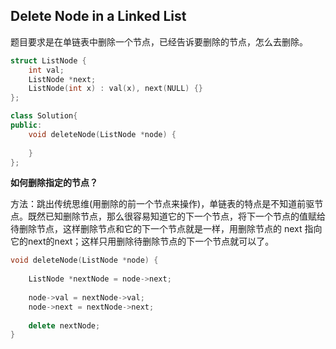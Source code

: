 ## Delete Node in a Linked List

题目要求是在单链表中删除一个节点，已经告诉要删除的节点，怎么去删除。

```cpp
struct ListNode {
    int val;
    ListNode *next;
    ListNode(int x) : val(x), next(NULL) {}
};

class Solution{
public:
    void deleteNode(ListNode *node) {
    
    }
};
```

**如何删除指定的节点？**

方法：跳出传统思维(用删除的前一个节点来操作)，单链表的特点是不知道前驱节点。既然已知删除节点，那么很容易知道它的下一个节点，将下一个节点的值赋给待删除节点，这样删除节点和它的下一个节点就是一样，用删除节点的 next 指向它的next的next；这样只用删除待删除节点的下一个节点就可以了。

```cpp
void deleteNode(ListNode *node) {
    
    ListNode *nextNode = node->next;
    
    node->val = nextNode->val;
    node->next = nextNode->next;
    
    delete nextNode;
}
```

